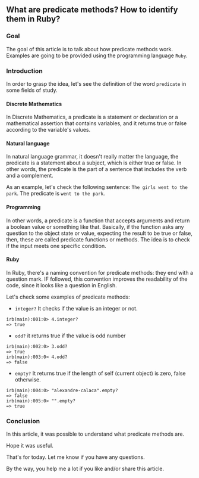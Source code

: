 ## What are predicate methods? How to identify them in Ruby?

### Goal
The goal of this article is to talk about how predicate methods work. Examples are going to be provided using the programming language `Ruby`.

### Introduction
In order to grasp the idea, let's see the definition of the word `predicate` in some fields of study.

#### Discrete Mathematics
In Discrete Mathematics, a predicate is a statement or declaration or a mathematical assertion that contains variables, and it returns true or false according to the variable's values.

#### Natural language
In natural language grammar, it doesn't really matter the language, the predicate is a statement about a subject, which is either true or false.
In other words, the predicate is the part of a sentence that includes the verb and a complement.

As an example, let's check the following sentence:
`The girls went to the park`. The predicate is `went to the park`. 

#### Programming
In other words, a predicate is a function that accepts arguments and return a boolean value or something like that. Basically, if the function asks any question to the object state or value, expecting the result to be true or false, then, these are called predicate functions or methods.
The idea is to check if the input meets one specific condition.

#### Ruby
In Ruby, there's a naming convention for predicate methods: they end with a question mark.
IF followed, this convention improves the readability of the code, since it looks like a question in English.

Let's check some examples of predicate methods:
- `integer?` It checks if the value is an integer or not.
```
irb(main):001:0> 4.integer?
=> true
``` 

- `odd?` it returns true if the value is odd number
```
irb(main):002:0> 3.odd?
=> true
irb(main):003:0> 4.odd?
=> false
``` 

- `empty?` It returns true if the length of self (current object) is zero, false otherwise.
```
irb(main):004:0> "alexandre-calaca".empty?
=> false
irb(main):005:0> "".empty?
=> true
``` 

### Conclusion
In this article, it was possible to understand what predicate methods are.

Hope it was useful.

That's for today. Let me know if you have any questions.

By the way, you help me a lot if you like and/or share this article.
